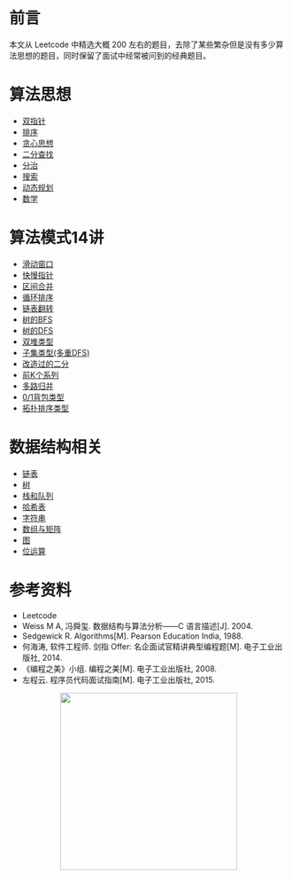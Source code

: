 # 前言

本文从 Leetcode 中精选大概 200 左右的题目，去除了某些繁杂但是没有多少算法思想的题目，同时保留了面试中经常被问到的经典题目。

# 算法思想

- [双指针](Leetcode%20题解%20-%20双指针.md)
- [排序](Leetcode%20题解%20-%20排序.md)
- [贪心思想](Leetcode%20题解%20-%20贪心思想.md)
- [二分查找](Leetcode%20题解%20-%20二分查找.md)
- [分治](Leetcode%20题解%20-%20分治.md)
- [搜索](Leetcode%20题解%20-%20搜索.md)
- [动态规划](Leetcode%20题解%20-%20动态规划.md)
- [数学](Leetcode%20题解%20-%20数学.md)

# 算法模式14讲

- [滑动窗口](Leetcode%20题解%20-%20数学.md)
- [快慢指针](Leetcode%20题解%20-%20数学.md)
- [区间合并](Leetcode%20题解%20-%20数学.md)
- [循环排序](Leetcode%20题解%20-%20数学.md)
- [链表翻转](Leetcode%20题解%20-%20数学.md)
- [树的BFS](Leetcode%20题解%20-%20数学.md)
- [树的DFS](Leetcode%20题解%20-%20数学.md)
- [双堆类型](Leetcode%20题解%20-%20数学.md)
- [子集类型(多重DFS)](Leetcode%20题解%20-%20数学.md)
- [改造过的二分](Leetcode%20题解%20-%20数学.md)
- [前K个系列](Leetcode%20题解%20-%20数学.md)
- [多路归并](Leetcode%20题解%20-%20数学.md)
- [0/1背包类型](Leetcode%20题解%20-%20数学.md)
- [拓扑排序类型](Leetcode%20题解%20-%20数学.md)

# 数据结构相关

- [链表](Leetcode%20题解%20-%20链表.md)
- [树](Leetcode%20题解%20-%20树.md)
- [栈和队列](Leetcode%20题解%20-%20栈和队列.md)
- [哈希表](Leetcode%20题解%20-%20哈希表.md)
- [字符串](Leetcode%20题解%20-%20字符串.md)
- [数组与矩阵](Leetcode%20题解%20-%20数组与矩阵.md)
- [图](Leetcode%20题解%20-%20图.md)
- [位运算](Leetcode%20题解%20-%20位运算.md)

# 参考资料


- Leetcode
- Weiss M A, 冯舜玺. 数据结构与算法分析——C 语言描述[J]. 2004.
- Sedgewick R. Algorithms[M]. Pearson Education India, 1988.
- 何海涛, 软件工程师. 剑指 Offer: 名企面试官精讲典型编程题[M]. 电子工业出版社, 2014.
- 《编程之美》小组. 编程之美[M]. 电子工业出版社, 2008.
- 左程云. 程序员代码面试指南[M]. 电子工业出版社, 2015.






<div align="center"><img width="320px" src="https://cs-notes-1256109796.cos.ap-guangzhou.myqcloud.com/githubio/公众号二维码-2.png"></img></div>
